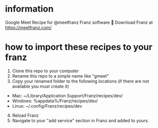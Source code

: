 # information
Google Meet Recipe for @meetfranz Franz software 🥳 Download Franz at https://meetfranz.com/

# how to import these recipes to your franz
1. Clone this repo to your computer
2. Rename this repo to a simple name like "gmeet"
3. Copy your renamed folder to the following locations (if there are not available you must create it)
* Mac: ~/Library/Application Support/Franz/recipes/dev/
* Windows: %appdata%/Franz/recipes/dev/
* Linux: ~/.config/Franz/recipes/dev
4. Reload Franz
5. Navigate to your "add service" section in Franz and added to yours.